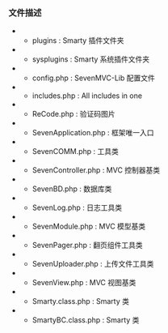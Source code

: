 ### 文件描述

* + plugins : Smarty 插件文件夹
* + sysplugins : Smarty 系统插件文件夹
* - config.php : SevenMVC-Lib 配置文件
* - includes.php : All includes in one
* - ReCode.php : 验证码图片
* - SevenApplication.php : 框架唯一入口
* - SevenCOMM.php : 工具类
* - SevenController.php : MVC 控制器基类
* - SevenBD.php : 数据库类
* - SevenLog.php : 日志工具类
* - SevenModule.php : MVC 模型基类
* - SevenPager.php : 翻页组件工具类
* - SevenUploader.php : 上传文件工具类
* - SevenView.php : MVC 视图基类
* - Smarty.class.php : Smarty 类
* - SmartyBC.class.php : Smarty 类